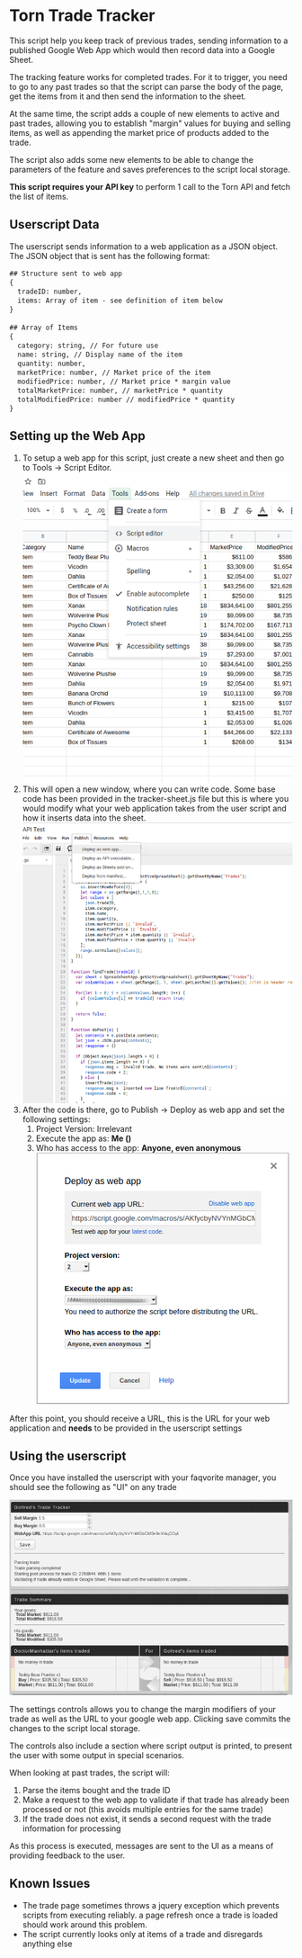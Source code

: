 # Torn Trade Tracker

This script help you keep track of previous trades, sending information to a published Google Web App which would then 
record data into a Google Sheet.

The tracking feature works for completed trades. For it to trigger, you need to go to any past trades so that the script
can parse the body of the page, get the items from it and then send the information to the sheet.

At the same time, the script adds a couple of new elements to active and past trades, allowing you to establish
"margin" values for buying and selling items, as well as appending the market price of products added to the trade.

The script also adds some new elements to be able to change the parameters of the feature and saves preferences to the
script local storage.

**This script requires your API key** to perform 1 call to the Torn API and fetch the list of items.

## Userscript Data

The userscript sends information to a web application as a JSON object. The JSON object that is sent has the following format:
```
## Structure sent to web app
{
  tradeID: number,
  items: Array of item - see definition of item below
}

## Array of Items
{
  category: string, // For future use
  name: string, // Display name of the item
  quantity: number,
  marketPrice: number, // Market price of the item
  modifiedPrice: number, // Market price * margin value
  totalMarketPrice: number, // marketPrice * quantity
  totalModifiedPrice: number // modifiedPrice * quantity
}
```

## Setting up the Web App

1. To setup a web app for this script, just create a new sheet and then go to Tools -> Script Editor.
![Step 1 Image](images/step1.png)
1. This will open a new window, where you can write code. Some base code has been provided in the tracker-sheet.js file
but this is where you would modify what your web application takes from the user script and how it inserts data into the
sheet.
![Step 2 Image](images/step2.png)
1. After the code is there, go to Publish -> Deploy as web app and set the following settings:
    1. Project Version: Irrelevant
    1. Execute the app as: **Me (<your email>)**
    1. Who has access to the app: **Anyone, even anonymous**
![Step 3 Image](images/step3.png)

After this point, you should receive a URL, this is the URL for your web application and **needs** to be provided in 
the userscript settings

## Using the userscript

Once you have installed the userscript with your faqvorite manager, you should see the following as "UI" on any trade

![UI Image](images/ui.png)

The settings controls allows you to change the margin modifiers of your trade as well as the URL to your google web app.
Clicking save commits the changes to the script local storage.

The controls also include a section where script output is printed, to present the user with some output in special
scenarios.

When looking at past trades, the script will:
1. Parse the items bought and the trade ID
1. Make a request to the web app to validate if that trade has already been processed or not (this avoids multiple
entries for the same trade)
1. If the trade does not exist, it sends a second request with the trade information for processing 

As this process is executed, messages are sent to the UI as a means of providing feedback to the user.

## Known Issues

* The trade page sometimes throws a jquery exception which prevents scripts from executing reliably. a page refresh once 
a trade is loaded should work around this problem.
* The script currently looks only at items of a trade and disregards anything else 
